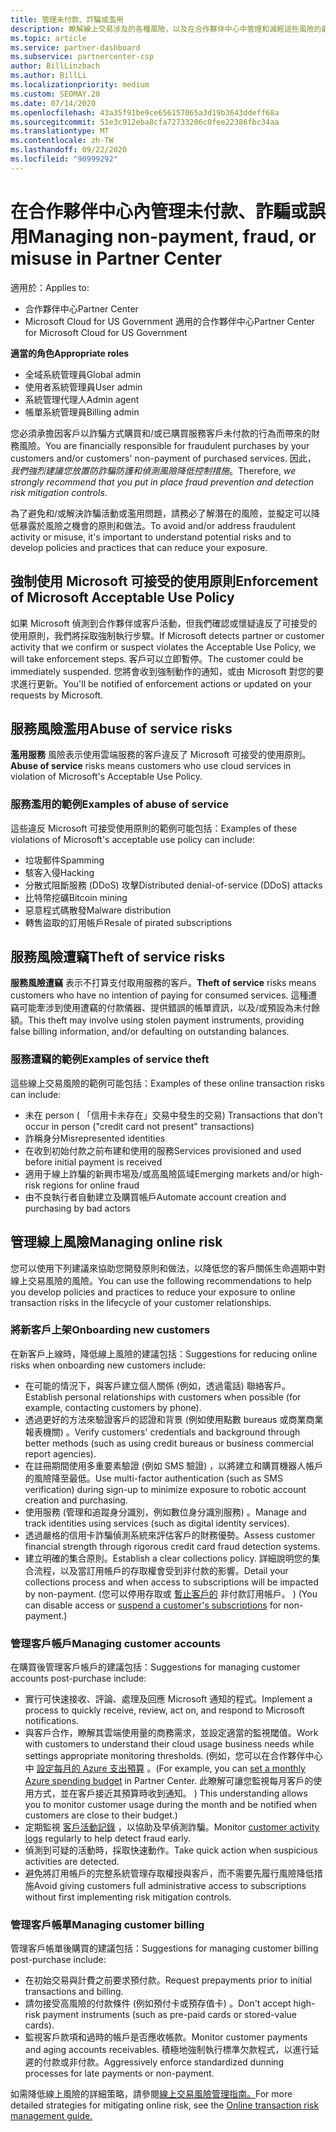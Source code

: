 ```yaml
---
title: 管理未付款、詐騙或濫用
description: 瞭解線上交易涉及的各種風險，以及在合作夥伴中心中管理和減輕這些風險的最佳作法。
ms.topic: article
ms.service: partner-dashboard
ms.subservice: partnercenter-csp
author: BillLinzbach
ms.author: BillLi
ms.localizationpriority: medium
ms.custom: SEOMAY.20
ms.date: 07/14/2020
ms.openlocfilehash: 43a35f91be9ce656157065a3d19b3643ddeff68a
ms.sourcegitcommit: 51e3c912eba8cfa72733206c0fee22386fbc34aa
ms.translationtype: MT
ms.contentlocale: zh-TW
ms.lasthandoff: 09/22/2020
ms.locfileid: "90999292"
---
```

# <a name="managing-non-payment-fraud-or-misuse-in-partner-center"></a><span data-ttu-id="e29b4-103">在合作夥伴中心內管理未付款、詐騙或誤用</span><span class="sxs-lookup"><span data-stu-id="e29b4-103">Managing non-payment, fraud, or misuse in Partner Center</span></span>

<span data-ttu-id="e29b4-104">適用於：</span><span class="sxs-lookup"><span data-stu-id="e29b4-104">Applies to:</span></span>

- <span data-ttu-id="e29b4-105">合作夥伴中心</span><span class="sxs-lookup"><span data-stu-id="e29b4-105">Partner Center</span></span>
- <span data-ttu-id="e29b4-106">Microsoft Cloud for US Government 適用的合作夥伴中心</span><span class="sxs-lookup"><span data-stu-id="e29b4-106">Partner Center for Microsoft Cloud for US Government</span></span>

<span data-ttu-id="e29b4-107">**適當的角色**</span><span class="sxs-lookup"><span data-stu-id="e29b4-107">**Appropriate roles**</span></span>
- <span data-ttu-id="e29b4-108">全域系統管理員</span><span class="sxs-lookup"><span data-stu-id="e29b4-108">Global admin</span></span>
- <span data-ttu-id="e29b4-109">使用者系統管理員</span><span class="sxs-lookup"><span data-stu-id="e29b4-109">User admin</span></span>
- <span data-ttu-id="e29b4-110">系統管理代理人</span><span class="sxs-lookup"><span data-stu-id="e29b4-110">Admin agent</span></span>
- <span data-ttu-id="e29b4-111">帳單系統管理員</span><span class="sxs-lookup"><span data-stu-id="e29b4-111">Billing admin</span></span>

<span data-ttu-id="e29b4-112">您必須承擔因客戶以詐騙方式購買和/或已購買服務客戶未付款的行為而帶來的財務風險。</span><span class="sxs-lookup"><span data-stu-id="e29b4-112">You are financially responsible for fraudulent purchases by your customers and/or customers' non-payment of purchased services.</span></span> <span data-ttu-id="e29b4-113">因此， *我們強烈建議您放置防詐騙防護和偵測風險降低控制措施*。</span><span class="sxs-lookup"><span data-stu-id="e29b4-113">Therefore, *we strongly recommend that you put in place fraud prevention and detection risk mitigation controls*.</span></span>

<span data-ttu-id="e29b4-114">為了避免和/或解決詐騙活動或濫用問題，請務必了解潛在的風險，並擬定可以降低暴露於風險之機會的原則和做法。</span><span class="sxs-lookup"><span data-stu-id="e29b4-114">To avoid and/or address fraudulent activity or misuse, it's important to understand potential risks and to develop policies and practices that can reduce your exposure.</span></span>

## <a name="enforcement-of-microsoft-acceptable-use-policy"></a><span data-ttu-id="e29b4-115">強制使用 Microsoft 可接受的使用原則</span><span class="sxs-lookup"><span data-stu-id="e29b4-115">Enforcement of Microsoft Acceptable Use Policy</span></span>

<span data-ttu-id="e29b4-116">如果 Microsoft 偵測到合作夥伴或客戶活動，但我們確認或懷疑違反了可接受的使用原則，我們將採取強制執行步驟。</span><span class="sxs-lookup"><span data-stu-id="e29b4-116">If Microsoft detects partner or customer activity that we confirm or suspect violates the Acceptable Use Policy, we will take enforcement steps.</span></span> <span data-ttu-id="e29b4-117">客戶可以立即暫停。</span><span class="sxs-lookup"><span data-stu-id="e29b4-117">The customer could be immediately suspended.</span></span> <span data-ttu-id="e29b4-118">您將會收到強制動作的通知，或由 Microsoft 對您的要求進行更新。</span><span class="sxs-lookup"><span data-stu-id="e29b4-118">You'll be notified of enforcement actions or updated on your requests by Microsoft.</span></span>

## <a name="abuse-of-service-risks"></a><span data-ttu-id="e29b4-119">服務風險濫用</span><span class="sxs-lookup"><span data-stu-id="e29b4-119">Abuse of service risks</span></span>

<span data-ttu-id="e29b4-120">**濫用服務** 風險表示使用雲端服務的客戶違反了 Microsoft 可接受的使用原則。</span><span class="sxs-lookup"><span data-stu-id="e29b4-120">**Abuse of service** risks means customers who use cloud services in violation of Microsoft's Acceptable Use Policy.</span></span>

### <a name="examples-of-abuse-of-service"></a><span data-ttu-id="e29b4-121">服務濫用的範例</span><span class="sxs-lookup"><span data-stu-id="e29b4-121">Examples of abuse of service</span></span>

<span data-ttu-id="e29b4-122">這些違反 Microsoft 可接受使用原則的範例可能包括：</span><span class="sxs-lookup"><span data-stu-id="e29b4-122">Examples of these violations of Microsoft's acceptable use policy can include:</span></span>

- <span data-ttu-id="e29b4-123">垃圾郵件</span><span class="sxs-lookup"><span data-stu-id="e29b4-123">Spamming</span></span>
- <span data-ttu-id="e29b4-124">駭客入侵</span><span class="sxs-lookup"><span data-stu-id="e29b4-124">Hacking</span></span>
- <span data-ttu-id="e29b4-125">分散式阻斷服務 (DDoS) 攻擊</span><span class="sxs-lookup"><span data-stu-id="e29b4-125">Distributed denial-of-service (DDoS) attacks</span></span>
- <span data-ttu-id="e29b4-126">比特幣挖礦</span><span class="sxs-lookup"><span data-stu-id="e29b4-126">Bitcoin mining</span></span>
- <span data-ttu-id="e29b4-127">惡意程式碼散發</span><span class="sxs-lookup"><span data-stu-id="e29b4-127">Malware distribution</span></span>
- <span data-ttu-id="e29b4-128">轉售盜取的訂用帳戶</span><span class="sxs-lookup"><span data-stu-id="e29b4-128">Resale of pirated subscriptions</span></span>

## <a name="theft-of-service-risks"></a><span data-ttu-id="e29b4-129">服務風險遭竊</span><span class="sxs-lookup"><span data-stu-id="e29b4-129">Theft of service risks</span></span>

<span data-ttu-id="e29b4-130">**服務風險遭竊** 表示不打算支付取用服務的客戶。</span><span class="sxs-lookup"><span data-stu-id="e29b4-130">**Theft of service** risks means customers who have no intention of paying for consumed services.</span></span> <span data-ttu-id="e29b4-131">這種遭竊可能牽涉到使用遭竊的付款儀器、提供錯誤的帳單資訊，以及/或預設為未付餘額。</span><span class="sxs-lookup"><span data-stu-id="e29b4-131">This theft may involve using stolen payment instruments, providing false billing information, and/or defaulting on outstanding balances.</span></span>

### <a name="examples-of-service-theft"></a><span data-ttu-id="e29b4-132">服務遭竊的範例</span><span class="sxs-lookup"><span data-stu-id="e29b4-132">Examples of service theft</span></span>

<span data-ttu-id="e29b4-133">這些線上交易風險的範例可能包括：</span><span class="sxs-lookup"><span data-stu-id="e29b4-133">Examples of these online transaction risks can include:</span></span>

- <span data-ttu-id="e29b4-134">未在 person ( 「信用卡未存在」交易中發生的交易) </span><span class="sxs-lookup"><span data-stu-id="e29b4-134">Transactions that don't occur in person ("credit card not present" transactions)</span></span>
- <span data-ttu-id="e29b4-135">詐稱身分</span><span class="sxs-lookup"><span data-stu-id="e29b4-135">Misrepresented identities</span></span>
- <span data-ttu-id="e29b4-136">在收到初始付款之前布建和使用的服務</span><span class="sxs-lookup"><span data-stu-id="e29b4-136">Services provisioned and used before initial payment is received</span></span>
- <span data-ttu-id="e29b4-137">適用于線上詐騙的新興市場及/或高風險區域</span><span class="sxs-lookup"><span data-stu-id="e29b4-137">Emerging markets and/or high-risk regions for online fraud</span></span>
- <span data-ttu-id="e29b4-138">由不良執行者自動建立及購買帳戶</span><span class="sxs-lookup"><span data-stu-id="e29b4-138">Automate account creation and purchasing by bad actors</span></span>

## <a name="managing-online-risk"></a><span data-ttu-id="e29b4-139">管理線上風險</span><span class="sxs-lookup"><span data-stu-id="e29b4-139">Managing online risk</span></span>

<span data-ttu-id="e29b4-140">您可以使用下列建議來協助您開發原則和做法，以降低您的客戶關係生命週期中對線上交易風險的風險。</span><span class="sxs-lookup"><span data-stu-id="e29b4-140">You can use the following recommendations to help you develop policies and practices to reduce your exposure to online transaction risks in the lifecycle of your customer relationships.</span></span>

### <a name="onboarding-new-customers"></a><span data-ttu-id="e29b4-141">將新客戶上架</span><span class="sxs-lookup"><span data-stu-id="e29b4-141">Onboarding new customers</span></span>

<span data-ttu-id="e29b4-142">在新客戶上線時，降低線上風險的建議包括：</span><span class="sxs-lookup"><span data-stu-id="e29b4-142">Suggestions for reducing online risks when onboarding new customers include:</span></span>

- <span data-ttu-id="e29b4-143">在可能的情況下，與客戶建立個人關係 (例如，透過電話) 聯絡客戶。</span><span class="sxs-lookup"><span data-stu-id="e29b4-143">Establish personal relationships with customers when possible (for example, contacting customers by phone).</span></span>
- <span data-ttu-id="e29b4-144">透過更好的方法來驗證客戶的認證和背景 (例如使用點數 bureaus 或商業商業報表機關) 。</span><span class="sxs-lookup"><span data-stu-id="e29b4-144">Verify customers' credentials and background through better methods (such as using credit bureaus or business commercial report agencies).</span></span>
- <span data-ttu-id="e29b4-145">在註冊期間使用多重要素驗證 (例如 SMS 驗證) ，以將建立和購買機器人帳戶的風險降至最低。</span><span class="sxs-lookup"><span data-stu-id="e29b4-145">Use multi-factor authentication (such as SMS verification) during sign-up to minimize exposure to robotic account creation and purchasing.</span></span>
- <span data-ttu-id="e29b4-146">使用服務 (管理和追蹤身分識別，例如數位身分識別服務) 。</span><span class="sxs-lookup"><span data-stu-id="e29b4-146">Manage and track identities using services (such as digital identity services).</span></span>
- <span data-ttu-id="e29b4-147">透過嚴格的信用卡詐騙偵測系統來評估客戶的財務優勢。</span><span class="sxs-lookup"><span data-stu-id="e29b4-147">Assess customer financial strength through rigorous credit card fraud detection systems.</span></span>
- <span data-ttu-id="e29b4-148">建立明確的集合原則。</span><span class="sxs-lookup"><span data-stu-id="e29b4-148">Establish a clear collections policy.</span></span> <span data-ttu-id="e29b4-149">詳細說明您的集合流程，以及當訂用帳戶的存取權會受到非付款的影響。</span><span class="sxs-lookup"><span data-stu-id="e29b4-149">Detail your collections process and when access to subscriptions will be impacted by non-payment.</span></span> <span data-ttu-id="e29b4-150"> (您可以停用存取或 [暫止客戶的](create-a-new-subscription.md#suspend-a-subscription) 非付款訂用帳戶。 ) </span><span class="sxs-lookup"><span data-stu-id="e29b4-150">(You can disable access or [suspend a customer's subscriptions](create-a-new-subscription.md#suspend-a-subscription) for non-payment.)</span></span>

### <a name="managing-customer-accounts"></a><span data-ttu-id="e29b4-151">管理客戶帳戶</span><span class="sxs-lookup"><span data-stu-id="e29b4-151">Managing customer accounts</span></span>

<span data-ttu-id="e29b4-152">在購買後管理客戶帳戶的建議包括：</span><span class="sxs-lookup"><span data-stu-id="e29b4-152">Suggestions for managing customer accounts post-purchase include:</span></span>

- <span data-ttu-id="e29b4-153">實行可快速接收、評論、處理及回應 Microsoft 通知的程式。</span><span class="sxs-lookup"><span data-stu-id="e29b4-153">Implement a process to quickly receive, review, act on, and respond to Microsoft notifications.</span></span>
- <span data-ttu-id="e29b4-154">與客戶合作，瞭解其雲端使用量的商務需求，並設定適當的監視閾值。</span><span class="sxs-lookup"><span data-stu-id="e29b4-154">Work with customers to understand their cloud usage business needs while settings appropriate monitoring thresholds.</span></span> <span data-ttu-id="e29b4-155"> (例如，您可以在合作夥伴中心中 [設定每月的 Azure 支出預算](set-an-azure-spending-budget-for-your-customers.md) 。</span><span class="sxs-lookup"><span data-stu-id="e29b4-155">(For example, you can [set a monthly Azure spending budget](set-an-azure-spending-budget-for-your-customers.md) in Partner Center.</span></span> <span data-ttu-id="e29b4-156">此瞭解可讓您監視每月客戶的使用方式，並在客戶接近其預算時收到通知。 ) </span><span class="sxs-lookup"><span data-stu-id="e29b4-156">This understanding allows you to monitor customer usage during the month and be notified when customers are close to their budget.)</span></span>
- <span data-ttu-id="e29b4-157">定期監視 [客戶活動記錄](activity-logs.md) ，以協助及早偵測詐騙。</span><span class="sxs-lookup"><span data-stu-id="e29b4-157">Monitor [customer activity logs](activity-logs.md) regularly to help detect fraud early.</span></span>
- <span data-ttu-id="e29b4-158">偵測到可疑的活動時，採取快速動作。</span><span class="sxs-lookup"><span data-stu-id="e29b4-158">Take quick action when suspicious activities are detected.</span></span>
- <span data-ttu-id="e29b4-159">避免將訂用帳戶的完整系統管理存取權授與客戶，而不需要先履行風險降低措施</span><span class="sxs-lookup"><span data-stu-id="e29b4-159">Avoid giving customers full administrative access to subscriptions without first implementing risk mitigation controls.</span></span>

### <a name="managing-customer-billing"></a><span data-ttu-id="e29b4-160">管理客戶帳單</span><span class="sxs-lookup"><span data-stu-id="e29b4-160">Managing customer billing</span></span>

<span data-ttu-id="e29b4-161">管理客戶帳單後購買的建議包括：</span><span class="sxs-lookup"><span data-stu-id="e29b4-161">Suggestions for managing customer billing post-purchase include:</span></span>

- <span data-ttu-id="e29b4-162">在初始交易與計費之前要求預付款。</span><span class="sxs-lookup"><span data-stu-id="e29b4-162">Request prepayments prior to initial transactions and billing.</span></span>
- <span data-ttu-id="e29b4-163">請勿接受高風險的付款條件 (例如預付卡或預存值卡) 。</span><span class="sxs-lookup"><span data-stu-id="e29b4-163">Don't accept high-risk payment instruments (such as pre-paid cards or stored-value cards).</span></span>
- <span data-ttu-id="e29b4-164">監視客戶款項和過時的帳戶是否應收帳款。</span><span class="sxs-lookup"><span data-stu-id="e29b4-164">Monitor customer payments and aging accounts receivables.</span></span> <span data-ttu-id="e29b4-165">積極地強制執行標準欠款程式，以進行延遲的付款或非付款。</span><span class="sxs-lookup"><span data-stu-id="e29b4-165">Aggressively enforce standardized dunning processes for late payments or non-payment.</span></span>

<span data-ttu-id="e29b4-166">如需降低線上風險的詳細策略，請參閱[線上交易風險管理指南。](https://query.prod.cms.rt.microsoft.com/cms/api/am/binary/RE4Bhtt)</span><span class="sxs-lookup"><span data-stu-id="e29b4-166">For more detailed strategies for mitigating online risk, see the [Online transaction risk management guide.](https://query.prod.cms.rt.microsoft.com/cms/api/am/binary/RE4Bhtt)</span></span>

